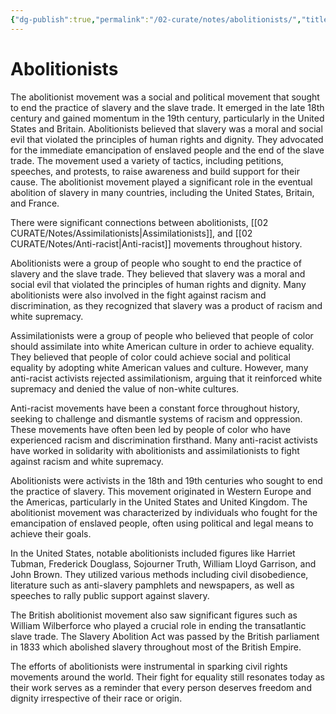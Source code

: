 ```yaml
---
{"dg-publish":true,"permalink":"/02-curate/notes/abolitionists/","title":"Abolitionists","tags":["abolitionists","civil-rights","slavery","history","social-justice"]}
---
```



# Abolitionists

The abolitionist movement was a social and political movement that sought to end the practice of slavery and the slave trade. It emerged in the late 18th century and gained momentum in the 19th century, particularly in the United States and Britain. Abolitionists believed that slavery was a moral and social evil that violated the principles of human rights and dignity. They advocated for the immediate emancipation of enslaved people and the end of the slave trade. The movement used a variety of tactics, including petitions, speeches, and protests, to raise awareness and build support for their cause. The abolitionist movement played a significant role in the eventual abolition of slavery in many countries, including the United States, Britain, and France.

There were significant connections between abolitionists, [[02 CURATE/Notes/Assimilationists\|Assimilationists]], and [[02 CURATE/Notes/Anti-racist\|Anti-racist]] movements throughout history. 

Abolitionists were a group of people who sought to end the practice of slavery and the slave trade. They believed that slavery was a moral and social evil that violated the principles of human rights and dignity. Many abolitionists were also involved in the fight against racism and discrimination, as they recognized that slavery was a product of racism and white supremacy.

Assimilationists were a group of people who believed that people of color should assimilate into white American culture in order to achieve equality. They believed that people of color could achieve social and political equality by adopting white American values and culture. However, many anti-racist activists rejected assimilationism, arguing that it reinforced white supremacy and denied the value of non-white cultures.

Anti-racist movements have been a constant force throughout history, seeking to challenge and dismantle systems of racism and oppression. These movements have often been led by people of color who have experienced racism and discrimination firsthand. Many anti-racist activists have worked in solidarity with abolitionists and assimilationists to fight against racism and white supremacy.

Abolitionists were activists in the 18th and 19th centuries who sought to end the practice of slavery. This movement originated in Western Europe and the Americas, particularly in the United States and United Kingdom. The abolitionist movement was characterized by individuals who fought for the emancipation of enslaved people, often using political and legal means to achieve their goals.

In the United States, notable abolitionists included figures like Harriet Tubman, Frederick Douglass, Sojourner Truth, William Lloyd Garrison, and John Brown. They utilized various methods including civil disobedience, literature such as anti-slavery pamphlets and newspapers, as well as speeches to rally public support against slavery.

The British abolitionist movement also saw significant figures such as William Wilberforce who played a crucial role in ending the transatlantic slave trade. The Slavery Abolition Act was passed by the British parliament in 1833 which abolished slavery throughout most of the British Empire.

The efforts of abolitionists were instrumental in sparking civil rights movements around the world. Their fight for equality still resonates today as their work serves as a reminder that every person deserves freedom and dignity irrespective of their race or origin.


